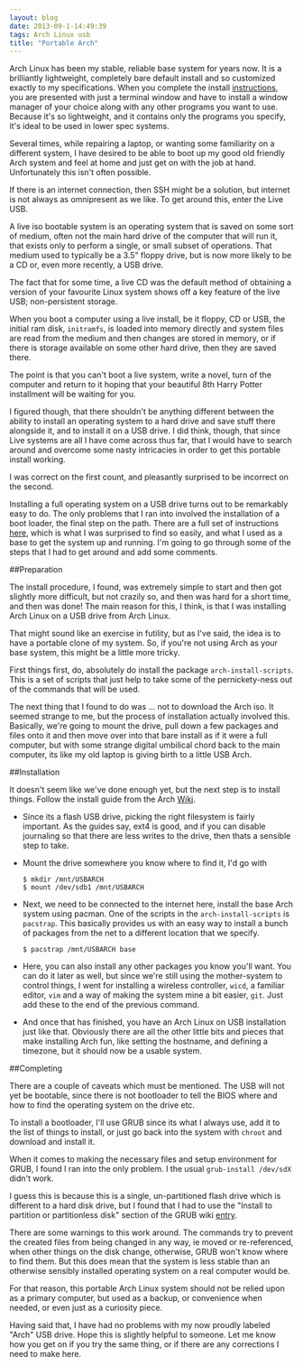 ```yaml
---
layout: blog
date: 2013-09-1-14:49:39
tags: Arch Linux usb
title: "Portable Arch"
---
```


Arch Linux has been my stable, reliable base system for years now. It is a
brilliantly lightweight, completely bare default install and so customized
exactly to my specifications. When you complete the install
[instructions](https://wiki.archlinux.org/index.php/Official_Arch_Linux_Install_Guide),
you are presented with just a terminal window and have to install a window
manager of your choice along with any other programs you want to use.  Because
it's so lightweight, and it contains only the programs you specify, it's ideal
to be used in lower spec systems.

Several times, while repairing a laptop, or wanting some familiarity on a
different system, I have desired to be able to boot up my good old friendly Arch
system and feel at home and just get on with the job at hand. Unfortunately this
isn't often possible.

If there is an internet connection, then SSH might be a solution, but internet
is not always as omnipresent as we like. To get around this, enter the Live USB.

A live iso bootable system is an operating system that is saved on some sort of
medium, often not the main hard drive of the computer that will run it, that
exists only to perform a single, or small subset of operations. That medium used
to typically be a 3.5" floppy drive, but is now more likely to be a CD or, even
more recently, a USB drive.

The fact that for some time, a live CD was the default method of obtaining a
version of your favourite Linux system shows off a key feature of the live USB;
non-persistent storage.

When you boot a computer using a live install, be it floppy, CD or USB, the
initial ram disk, `initramfs`, is loaded into memory directly and system files
are read from the medium and then changes are stored in memory, or if there is
storage available on some other hard drive, then they are saved there.

The point is that you can't boot a live system, write a novel, turn of the
computer and return to it hoping that your beautiful 8th Harry Potter
installment will be waiting for you.

I figured though, that there shouldn't be anything different between the ability
to install an operating system to a hard drive and save stuff there alongside
it, and to install it on a USB drive. I did think, though, that since Live
systems are all I have come across thus far, that I would have to search around
and overcome some nasty intricacies in order to get this portable install
working.

I was correct on the first count, and pleasantly surprised to be incorrect on
the second.

Installing a full operating system on a USB drive turns out to be remarkably
easy to do. The only problems that I ran into involved the installation of a
boot loader, the final step on the path. There are a full set of instructions
[here](https://wiki.archlinux.org/index.php/Installing_Arch_Linux_on_a_USB_key),
which is what I was surprised to find so easily, and what I used as a base to
get the system up and running. I'm going to go through some of the steps that I
had to get around and add some comments.

##Preparation

The install procedure, I found, was extremely simple to start and then got
slightly more difficult, but not crazily so, and then was hard for a short time,
and then was done! The main reason for this, I think, is that I was installing
Arch Linux on a USB drive from Arch Linux.

That might sound like an exercise in futility, but as I've said, the idea is to
have a portable clone of my system. So, if you're not using Arch as your base
system, this might be a little more tricky.

First things first, do, absolutely do install the package
`arch-install-scripts`. This is a set of scripts that just help to take some of
the pernickety-ness out of the commands that will be used.

The next thing that I found to do was ... not to download the Arch iso. It
seemed strange to me, but the process of installation actually involved this.
Basically, we're going to mount the drive, pull down a few packages and files
onto it and then move over into that bare install as if it were a full computer,
but with some strange digital umbilical chord back to the main computer, its
like my old laptop is giving birth to a little USB Arch.

##Installation

It doesn't seem like we've done enough yet, but the next step is to install
things. Follow the install guide from the Arch
[Wiki](https://wiki.archlinux.org/index.php/Installation_Guide).

- Since its a flash USB drive, picking the right filesystem is fairly important.
  As the guides say, ext4 is good, and if you can disable journaling so that
  there are less writes to the drive, then thats a sensible step to take.

- Mount the drive somewhere you know where to find it, I'd go with

      $ mkdir /mnt/USBARCH
      $ mount /dev/sdb1 /mnt/USBARCH

- Next, we need to be connected to the internet here, install the base Arch
  system using pacman. One of the scripts in the `arch-install-scripts` is
  `pacstrap`. This basically provides us with an easy way to install a bunch of
  packages from the net to a different location that we specify.

      $ pacstrap /mnt/USBARCH base

- Here, you can also install any other packages you know you'll want. You can do
  it later as well, but since we're still using the mother-system to control
  things, I went for installing a wireless controller, `wicd`, a familiar
  editor, `vim` and a way of making the system mine a bit easier, `git`. Just
  add these to the end of the previous command.

- And once that has finished, you have an Arch Linux on USB installation just
  like that. Obviously there are all the other little bits and pieces that make
  installing Arch fun, like setting the hostname, and defining a timezone, but
  it should now be a usable system.

##Completing

There are a couple of caveats which must be mentioned. The USB will not yet be
bootable, since there is not bootloader to tell the BIOS where and how to find
the operating system on the drive etc.

To install a bootloader, I'll use GRUB since its what I always use, add it to
the list of things to install, or just go back into the system with `chroot` and
download and install it.

When it comes to making the necessary files and setup environment for GRUB, I
found I ran into the only problem. I the usual `grub-install /dev/sdX` didn't
work.

I guess this is because this is a single, un-partitioned flash drive which is
different to a hard disk drive, but I found that I had to use the "Install to
partition or partitionless disk" section of the GRUB wiki
[entry](https://wiki.archlinux.org/index.php/GRUB).

There are some warnings to this work around. The commands try to prevent the
created files from being changed in any way, ie moved or re-referenced, when
other things on the disk change, otherwise, GRUB won't know where to find them.
But this does mean that the system is less stable than an otherwise sensibly
installed operating system on a real computer would be.

For that reason, this portable Arch Linux system should not be relied upon as a
primary computer, but used as a backup, or convenience when needed, or even just
as a curiosity piece.

Having said that, I have had no problems with my now proudly labeled "Arch" USB
drive. Hope this is slightly helpful to someone. Let me know how you get on if
you try the same thing, or if there are any corrections I need to make here.
